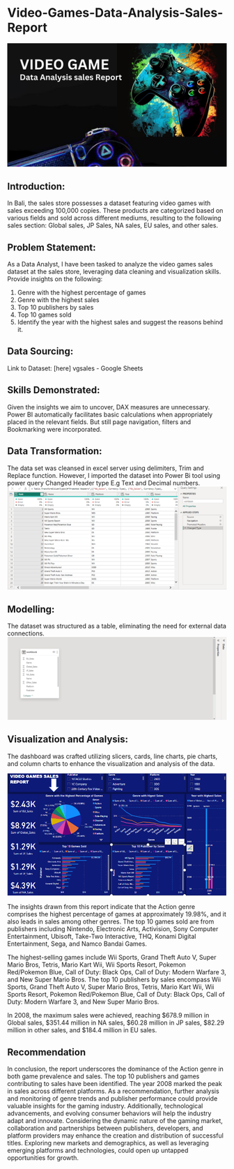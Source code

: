 # Video-Games-Data-Analysis-Sales-Report

![](VideoGame.png)

## Introduction:
In Bali, the sales store possesses a dataset featuring video games with sales exceeding 100,000 copies. These products are categorized based on various fields and sold across different mediums, resulting to the following sales section: Global sales, JP Sales, NA sales, EU sales, and other sales.

## Problem Statement:
As a Data Analyst, I have been tasked to analyze the video games sales dataset at the sales store, leveraging data cleaning and visualization skills. Provide insights on the following:
1. Genre with the highest percentage of games
2. Genre with the highest sales
3. Top 10 publishers by sales
4. Top 10 games sold
5. Identify the year with the highest sales and suggest the reasons behind it.

## Data Sourcing:
Link to Dataset: [here]  vgsales - Google Sheets

## Skills Demonstrated:
Given the insights we aim to uncover, DAX measures are unnecessary. Power BI automatically facilitates basic calculations when appropriately placed in the relevant fields. But still page navigation, filters and Bookmarking were incorporated.

## Data Transformation:
The data set was cleansed in excel server using delimiters, Trim and Replace function. However, I imported the dataset into Power Bi tool using power query Changed Header type E.g Text and Decimal numbers.
![](VgLdatatransformation.png)

## Modelling:
The dataset was structured as a table, eliminating the need for external data connections.
![](VgLModell.png)

## Visualization and Analysis:
The dashboard was crafted utilizing slicers, cards, line charts, pie charts, and column charts to enhance the visualization and analysis of the data.

![](vgLDashboard.png)

The insights drawn from this report indicate that the Action genre comprises the highest percentage of games at approximately 19.98%, and it also leads in sales among other genres. The top 10 games sold are from publishers including Nintendo, Electronic Arts, Activision, Sony Computer Entertainment, Ubisoft, Take-Two Interactive, THQ, Konami Digital Entertainment, Sega, and Namco Bandai Games.

The highest-selling games include Wii Sports, Grand Theft Auto V, Super Mario Bros, Tetris, Mario Kart Wii, Wii Sports Resort, Pokemon Red/Pokemon Blue, Call of Duty: Black Ops, Call of Duty: Modern Warfare 3, and New Super Mario Bros. The top 10 publishers by sales encompass Wii Sports, Grand Theft Auto V, Super Mario Bros, Tetris, Mario Kart Wii, Wii Sports Resort, Pokemon Red/Pokemon Blue, Call of Duty: Black Ops, Call of Duty: Modern Warfare 3, and New Super Mario Bros. 

In 2008, the maximum sales were achieved, reaching $678.9 million in Global sales, $351.44 million in NA sales, $60.28 million in JP sales, $82.29 million in other sales, and $184.4 million in EU sales.

## Recommendation
In conclusion, the report underscores the dominance of the Action genre in both game prevalence and sales. The top 10 publishers and games contributing to sales have been identified. The year 2008 marked the peak in sales across different platforms. As a recommendation, further analysis and monitoring of genre trends and publisher performance could provide valuable insights for the gaming industry.
Additionally, technological advancements, and evolving consumer behaviors will help the industry adapt and innovate. Considering the dynamic nature of the gaming market, collaboration and partnerships between publishers, developers, and platform providers may enhance the creation and distribution of successful titles. Exploring new markets and demographics, as well as leveraging emerging platforms and technologies, could open up untapped opportunities for growth.
